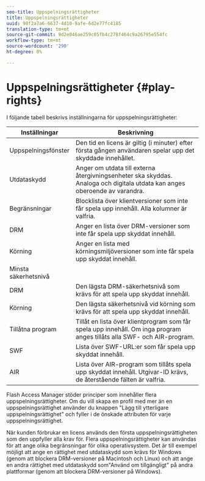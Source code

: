```yaml
---
seo-title: Uppspelningsrättigheter
title: Uppspelningsrättigheter
uuid: 90f2a7a6-6637-4d10-9afe-6d2e77fc4185
translation-type: tm+mt
source-git-commit: 9d2e046ae259c05fb4c278f464c9a26795e554fc
workflow-type: tm+mt
source-wordcount: '290'
ht-degree: 0%

---
```



# Uppspelningsrättigheter {#play-rights}

I följande tabell beskrivs inställningarna för uppspelningsrättigheter:

| Inställningar | Beskrivning |
|--- |--- |
| Uppspelningsfönster | Den tid en licens är giltig (i minuter) efter första gången användaren spelar upp det skyddade innehållet. |
| Utdataskydd | Anger om utdata till externa återgivningsenheter ska skyddas. Analoga och digitala utdata kan anges oberoende av varandra. |
| Begränsningar | Blocklista över klientversioner som inte får spela upp innehåll. Alla kolumner är valfria. |
| DRM | Anger en lista över DRM-versioner som inte får spela upp skyddat innehåll. |
| Körning | Anger en lista med körningsmiljöversioner som inte får spela upp skyddat innehåll. |
| Minsta säkerhetsnivå |  |
| DRM | Den lägsta DRM-säkerhetsnivå som krävs för att spela upp skyddat innehåll. |
| Körning | Den lägsta säkerhetsnivå vid körning som krävs för att spela upp skyddat innehåll. |
| Tillåtna program | Tillåt en lista över klientprogram som får spela upp innehåll. Om inga program anges tillåts alla SWF- och AIR-program. |
| SWF | Lista över SWF-URL:er som får spela upp skyddat innehåll. |
| AIR | Lista över AIR-program som tillåts spela upp skyddat innehåll. Utgivar-ID krävs, de återstående fälten är valfria. |

Flash Access Manager stöder principer som innehåller flera uppspelningsrättigheter. Om du vill skapa en profil med mer än en uppspelningsrättighet använder du knappen &quot;Lägg till ytterligare uppspelningsrättighet&quot; och fyller i de önskade attributen för varje uppspelningsrättighet.

När kunden förbrukar en licens används den första uppspelningsrättigheten som den uppfyller alla krav för. Flera uppspelningsrättigheter kan användas för att ange olika begränsningar för olika operativsystem. Det är till exempel möjligt att ange en rättighet med utdataskydd som krävs för Windows (genom att blockera DRM-versioner på Macintosh och Linux) och att ange en andra rättighet med utdataskydd som&quot;Använd om tillgängligt&quot; på andra plattformar (genom att blockera DRM-versioner på Windows).
